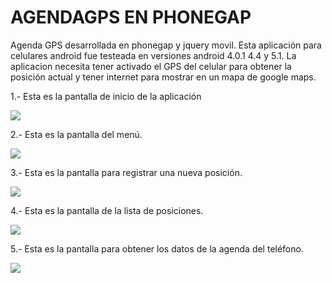 # AGENDAGPS EN PHONEGAP
Agenda GPS desarrollada en phonegap y jquery movil.
Esta aplicación para celulares android fue testeada en versiones android 4.0.1 4.4 y 5.1.
La aplicacion necesita tener activado el GPS del celular para obtener la posición actual y tener internet para mostrar en un mapa de google maps.

1.- Esta es la pantalla de inicio de la aplicación

<img src="http://res.cloudinary.com/daid2fusr/image/upload/v1444075225/inicio.png" >

2.- Esta es la pantalla del menú.

<img src="http://res.cloudinary.com/daid2fusr/image/upload/v1444075217/menu.png" />

3.- Esta es la pantalla para registrar una nueva posición.

<img src="http://res.cloudinary.com/daid2fusr/image/upload/v1444075216/nueva_posicion.png" />

4.- Esta es la pantalla de la lista de posiciones.

<img src="http://res.cloudinary.com/daid2fusr/image/upload/v1444075218/lista_posiciones.png" />

5.- Esta es la pantalla para obtener los datos de la agenda del teléfono.

<img src="http://res.cloudinary.com/daid2fusr/image/upload/v1444075216/lista_agenda.png" />
